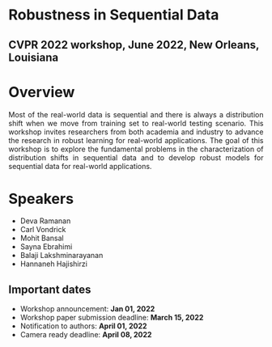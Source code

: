 # Robustness in Sequential Data
## CVPR 2022 workshop, June 2022, New Orleans, Louisiana

# Overview
<div style="text-align: justify">
Most of the real-world data is sequential and there is always a distribution shift when we move from training set to real-world testing scenario. This workshop invites researchers from both academia and industry to advance the research in robust learning for real-world applications. The goal of this workshop is to explore the fundamental problems in the characterization of distribution shifts in sequential data and to develop robust models for sequential data for real-world applications.
</div>

# Speakers
- Deva Ramanan
- Carl Vondrick
- Mohit Bansal
- Sayna Ebrahimi
- Balaji Lakshminarayanan
- Hannaneh Hajishirzi

## Important dates
- Workshop announcement: <strong>Jan 01, 2022</strong>
- Workshop paper submission deadline: <strong>March 15, 2022</strong>
- Notification to authors: <strong>April 01, 2022</strong>
- Camera ready deadline: <strong>April 08, 2022</strong>